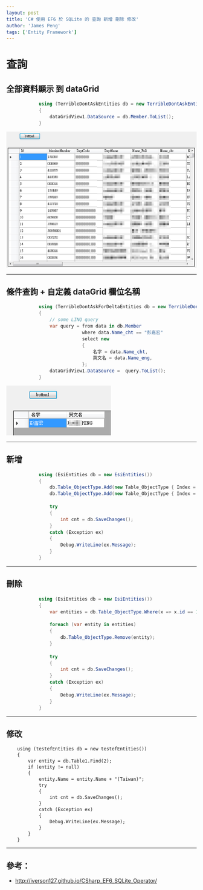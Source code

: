 ```yaml
---
layout: post
title: 'C# 使用 EF6 於 SQLite 的 查詢 新增 刪除 修改'
author: 'James Peng'
tags: ['Entity Framework']
---
```



# 查詢 #

## 全部資料顯示 到 dataGrid ##

~~~csharp
            using (TerribleDontAskEntities db = new TerribleDontAskEntities())
            {
                dataGridView1.DataSource = db.Member.ToList();
            }
~~~

![](..\images\2016-05-25-CSharp_EF6_SQLite_VS2013_CRUD\d66hK4a.png)


----------

## 條件查詢 + 自定義 dataGrid 欄位名稱 ##

~~~csharp
            using (TerribleDontAskForDeltaEntities db = new TerribleDontAskForDeltaEntities())
            {
                // some LINQ query
                var query = from data in db.Member
                            where data.Name_cht == "彭嘉宏"
                            select new
                            {
                                名字 = data.Name_cht,
                                英文名 = data.Name_eng,
                            };
                dataGridView1.DataSource =  query.ToList();
            }
~~~

![](..\images\2016-05-25-CSharp_EF6_SQLite_VS2013_CRUD\CW0Ptin.png)


----------

## 新增 ##

~~~csharp
            using (EsiEntities db = new EsiEntities())
            {
                db.Table_ObjectType.Add(new Table_ObjectType { Index = "1", Name = "Iverson.Hong", Type = "11" , BitSize = "555" });
                db.Table_ObjectType.Add(new Table_ObjectType { Index = "2", Name = "Michael Jordan", Type = "22", BitSize = "555" });

                try
                {
                    int cnt = db.SaveChanges();
                }
                catch (Exception ex)
                {
                    Debug.WriteLine(ex.Message);
                }
            }   
~~~

----------


## 刪除 ##

~~~csharp
            using (EsiEntities db = new EsiEntities())
            {
                var entities = db.Table_ObjectType.Where(x => x.id == 1);

                foreach (var entity in entities)
                {
                    db.Table_ObjectType.Remove(entity);
                }                
                
                try
                {
                    int cnt = db.SaveChanges();
                }
                catch (Exception ex)
                {
                    Debug.WriteLine(ex.Message);
                }
            }
~~~

----------

## 修改 ##

~~~
    using (testefEntities db = new testefEntities())
    {
        var entity = db.Table1.Find(2);
        if (entity != null)
        {
            entity.Name = entity.Name + "(Taiwan)";
            try
            {
                int cnt = db.SaveChanges();
            }
            catch (Exception ex)
            {
                Debug.WriteLine(ex.Message);
            }
        }
    }
~~~

----------


## 參考： ##

- http://iverson127.github.io/CSharp_EF6_SQLite_Operator/

